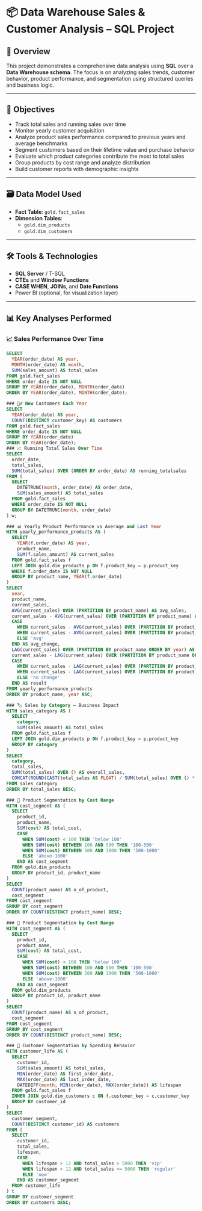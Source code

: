 # 📦 Data Warehouse Sales & Customer Analysis – SQL Project

## 🧠 Overview
This project demonstrates a comprehensive data analysis using **SQL** over a **Data Warehouse schema**. The focus is on analyzing sales trends, customer behavior, product performance, and segmentation using structured queries and business logic.

---

## 🎯 Objectives
- Track total sales and running sales over time
- Monitor yearly customer acquisition
- Analyze product sales performance compared to previous years and average benchmarks
- Segment customers based on their lifetime value and purchase behavior
- Evaluate which product categories contribute the most to total sales
- Group products by cost range and analyze distribution
- Build customer reports with demographic insights

---

## 🗃️ Data Model Used
- **Fact Table**: `gold.fact_sales`
- **Dimension Tables**:
  - `gold.dim_products`
  - `gold.dim_customers`

---

## 🛠️ Tools & Technologies
- **SQL Server** / T-SQL
- **CTEs** and **Window Functions**
- **CASE WHEN**, **JOINs**, and **Date Functions**
- Power BI (optional, for visualization layer)

---

## 📊 Key Analyses Performed

### 📈 Sales Performance Over Time
```sql
SELECT 
  YEAR(order_date) AS year,
  MONTH(order_date) AS month,
  SUM(sales_amount) AS total_sales
FROM gold.fact_sales
WHERE order_date IS NOT NULL
GROUP BY YEAR(order_date), MONTH(order_date)
ORDER BY YEAR(order_date), MONTH(order_date);

### 🧍‍♂️ New Customers Each Year
SELECT 
  YEAR(order_date) AS year,
  COUNT(DISTINCT customer_key) AS customers
FROM gold.fact_sales
WHERE order_date IS NOT NULL
GROUP BY YEAR(order_date)
ORDER BY YEAR(order_date);
### 📈 Running Total Sales Over Time
SELECT 
  order_date,
  total_sales,
  SUM(total_sales) OVER (ORDER BY order_date) AS running_totalsales
FROM (
  SELECT 
    DATETRUNC(month, order_date) AS order_date,
    SUM(sales_amount) AS total_sales
  FROM gold.fact_sales
  WHERE order_date IS NOT NULL
  GROUP BY DATETRUNC(month, order_date)
) w;

### 📊 Yearly Product Performance vs Average and Last Year
WITH yearly_performance_products AS (
  SELECT 
    YEAR(f.order_date) AS year,
    product_name,
    SUM(f.sales_amount) AS current_sales
  FROM gold.fact_sales f
  LEFT JOIN gold.dim_products p ON f.product_key = p.product_key
  WHERE f.order_date IS NOT NULL
  GROUP BY product_name, YEAR(f.order_date)
)
SELECT 
  year,
  product_name,
  current_sales,
  AVG(current_sales) OVER (PARTITION BY product_name) AS avg_sales,
  current_sales - AVG(current_sales) OVER (PARTITION BY product_name) AS diff_sales,
  CASE 
    WHEN current_sales - AVG(current_sales) OVER (PARTITION BY product_name) > 0 THEN 'above avg'
    WHEN current_sales - AVG(current_sales) OVER (PARTITION BY product_name) < 0 THEN 'below avg'
    ELSE 'avg'
  END AS avg_change,
  LAG(current_sales) OVER (PARTITION BY product_name ORDER BY year) AS ly_sales,
  current_sales - LAG(current_sales) OVER (PARTITION BY product_name ORDER BY year) AS variance_sales,
  CASE 
    WHEN current_sales - LAG(current_sales) OVER (PARTITION BY product_name ORDER BY year) > 0 THEN 'increase'
    WHEN current_sales - LAG(current_sales) OVER (PARTITION BY product_name ORDER BY year) < 0 THEN 'decrease'
    ELSE 'no change'
  END AS result
FROM yearly_performance_products
ORDER BY product_name, year ASC;

### 🏷️ Sales by Category – Business Impact
WITH sales_category AS (
  SELECT 
    category,
    SUM(sales_amount) AS total_sales
  FROM gold.fact_sales f 
  LEFT JOIN gold.dim_products p ON f.product_key = p.product_key
  GROUP BY category
)
SELECT 
  category,
  total_sales,
  SUM(total_sales) OVER () AS overall_sales,
  CONCAT(ROUND(CAST(total_sales AS FLOAT) / SUM(total_sales) OVER () * 100, 2), ' %') AS percentage_of_total
FROM sales_category
ORDER BY total_sales DESC;

### 🧾 Product Segmentation by Cost Range
WITH cost_segment AS (
  SELECT 
    product_id,
    product_name,
    SUM(cost) AS total_cost,
    CASE 
      WHEN SUM(cost) < 100 THEN 'below 100'
      WHEN SUM(cost) BETWEEN 100 AND 500 THEN '100-500'
      WHEN SUM(cost) BETWEEN 500 AND 1000 THEN '500-1000'
      ELSE 'above-1000'
    END AS cost_segment
  FROM gold.dim_products
  GROUP BY product_id, product_name
)
SELECT 
  COUNT(product_name) AS n_of_product,
  cost_segment
FROM cost_segment
GROUP BY cost_segment
ORDER BY COUNT(DISTINCT product_name) DESC;

### 🧾 Product Segmentation by Cost Range
WITH cost_segment AS (
  SELECT 
    product_id,
    product_name,
    SUM(cost) AS total_cost,
    CASE 
      WHEN SUM(cost) < 100 THEN 'below 100'
      WHEN SUM(cost) BETWEEN 100 AND 500 THEN '100-500'
      WHEN SUM(cost) BETWEEN 500 AND 1000 THEN '500-1000'
      ELSE 'above-1000'
    END AS cost_segment
  FROM gold.dim_products
  GROUP BY product_id, product_name
)
SELECT 
  COUNT(product_name) AS n_of_product,
  cost_segment
FROM cost_segment
GROUP BY cost_segment
ORDER BY COUNT(DISTINCT product_name) DESC;

### 👥 Customer Segmentation by Spending Behavior
WITH customer_life AS (
  SELECT 
    customer_id,
    SUM(sales_amount) AS total_sales,
    MIN(order_date) AS first_order_date,
    MAX(order_date) AS last_order_date,
    DATEDIFF(month, MIN(order_date), MAX(order_date)) AS lifespan
  FROM gold.fact_sales f
  INNER JOIN gold.dim_customers c ON f.customer_key = c.customer_key
  GROUP BY customer_id
)
SELECT 
  customer_segment,
  COUNT(DISTINCT customer_id) AS customers
FROM (
  SELECT 
    customer_id,
    total_sales,
    lifespan,
    CASE 
      WHEN lifespan > 12 AND total_sales > 5000 THEN 'vip'
      WHEN lifespan > 12 AND total_sales <= 5000 THEN 'regular'
      ELSE 'new'
    END AS customer_segment
  FROM customer_life
) t
GROUP BY customer_segment
ORDER BY customers DESC;











